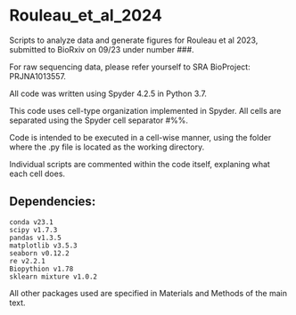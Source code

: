 # Rouleau_et_al_2024
Scripts to analyze data and generate figures for Rouleau et al 2023, submitted to BioRxiv on 09/23 under number ###.

For raw sequencing data, please refer yourself to SRA BioProject: PRJNA1013557.

All code was written using Spyder 4.2.5 in Python 3.7.

This code uses cell-type organization implemented in Spyder. All cells are separated using the Spyder cell separator #%%.

Code is intended to be executed in a cell-wise manner, using the folder where the .py file is located as the working directory. 

Individual scripts are commented within the code itself, explaning what each cell does. 

## Dependencies:
```
conda v23.1
scipy v1.7.3
pandas v1.3.5
matplotlib v3.5.3
seaborn v0.12.2
re v2.2.1
Biopythion v1.78
sklearn mixture v1.0.2
```
All other packages used are specified in Materials and Methods of the main text. 

